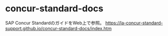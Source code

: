 # concur-standard-docs

SAP Concur StandardのガイドをWeb上で参照。
https://la-concur-standard-support.github.io/concur-standard-docs/index.htm

